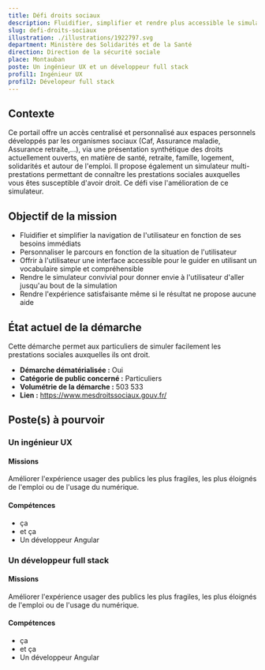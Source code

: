 ```yaml
---
title: Défi droits sociaux
description: Fluidifier, simplifier et rendre plus accessible le simulateur de droits sociaux.
slug: defi-droits-sociaux
illustration: ./illustrations/1922797.svg
department: Ministère des Solidarités et de la Santé
direction: Direction de la sécurité sociale
place: Montauban
poste: Un ingénieur UX et un développeur full stack
profil1: Ingénieur UX
profil2: Dévelopeur full stack
---
```


## Contexte
Ce portail offre un accès centralisé et personnalisé aux espaces personnels développés par les organismes sociaux (Caf, Assurance maladie, Assurance retraite,...), via une présentation synthétique des droits actuellement ouverts, en matière de santé, retraite, famille, logement, solidarités et autour de l'emploi. Il propose également un simulateur multi-prestations permettant de connaître les prestations sociales auxquelles vous êtes susceptible d'avoir droit. Ce défi vise l'amélioration de ce simulateur.

## Objectif de la mission
- Fluidifier et simplifier la navigation de l'utilisateur en fonction de ses besoins immédiats
- Personnaliser le parcours en fonction de la situation de l'utilisateur
- Offrir à l'utilisateur une interface accessible pour le guider en utilisant un vocabulaire simple et compréhensible
- Rendre le simulateur convivial pour donner envie à l'utilisateur d'aller jusqu'au bout de la simulation
- Rendre l'expérience satisfaisante même si le résultat ne propose aucune aide

## État actuel de la démarche
Cette démarche permet aux particuliers de simuler facilement les prestations sociales auxquelles ils ont droit.
- **Démarche dématérialisée :** Oui
- **Catégorie de public concerné :** Particuliers
- **Volumétrie de la démarche :** 503 533
- **Lien :** https://www.mesdroitssociaux.gouv.fr/

## Poste(s) à pourvoir
### Un ingénieur UX
#### Missions
Améliorer l'expérience usager des publics les plus fragiles, les plus éloignés de l'emploi ou de l'usage du numérique.

#### Compétences
- ça
- et ça
- Un développeur Angular

### Un développeur full stack
#### Missions
Améliorer l'expérience usager des publics les plus fragiles, les plus éloignés de l'emploi ou de l'usage du numérique.

#### Compétences
- ça
- et ça
- Un développeur Angular
